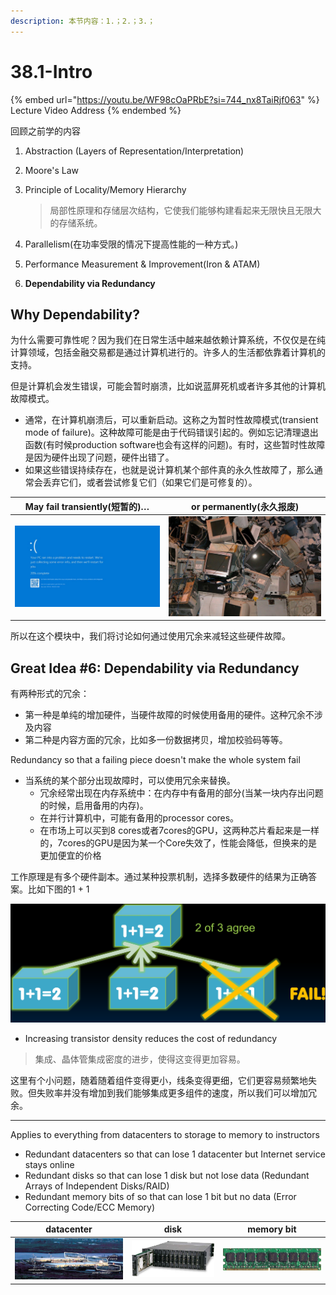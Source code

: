 ```yaml
---
description: 本节内容：1.；2.；3.；
---
```


# 38.1-Intro

{% embed url="https://youtu.be/WF98cOaPRbE?si=744_nx8TaiRjf063" %}
Lecture Video Address
{% endembed %}

回顾之前学的内容

1. Abstraction (Layers of Representation/Interpretation)
2. Moore's Law
3. Principle of Locality/Memory Hierarchy

    > 局部性原理和存储层次结构，它使我们能够构建看起来无限快且无限大的存储系统。
4. Parallelism(在功率受限的情况下提高性能的一种方式。)
5. Performance Measurement & Improvement(Iron & ATAM)
6. **Dependability via Redundancy**

## Why Dependability?

为什么需要可靠性呢？因为我们在日常生活中越来越依赖计算系统，不仅仅是在纯计算领域，包括金融交易都是通过计算机进行的。许多人的生活都依靠着计算机的支持。

但是计算机会发生错误，可能会暂时崩溃，比如说蓝屏死机或者许多其他的计算机故障模式。

- 通常，在计算机崩溃后，可以重新启动。这称之为暂时性故障模式(transient mode of failure)。这种故障可能是由于代码错误引起的。例如忘记清理退出函数(有时候production software也会有这样的问题)。有时，这些暂时性故障是因为硬件出现了问题，硬件出错了。
- 如果这些错误持续存在，也就是说计算机某个部件真的永久性故障了，那么通常会丢弃它们，或者尝试修复它们（如果它们是可修复的）。

| May fail transiently(短暂的)…                                | or permanently(永久报废)                                     |
| ------------------------------------------------------------ | ------------------------------------------------------------ |
| ![image-20240703114101247](.image/image-20240703114101247.png) | ![image-20240703114118883](.image/image-20240703114118883.png) |

所以在这个模块中，我们将讨论如何通过使用冗余来减轻这些硬件故障。

## Great Idea #6: Dependability via Redundancy

有两种形式的冗余：

- 第一种是单纯的增加硬件，当硬件故障的时候使用备用的硬件。这种冗余不涉及内容
- 第二种是内容方面的冗余，比如多一份数据拷贝，增加校验码等等。

Redundancy so that a failing piece doesn't make the whole system fail

- 当系统的某个部分出现故障时，可以使用冗余来替换。
    - 冗余经常出现在内存系统中：在内存中有备用的部分(当某一块内存出问题的时候，启用备用的内存)。
    - 在并行计算机中，可能有备用的processor cores。
    - 在市场上可以买到8 cores或者7cores的GPU，这两种芯片看起来是一样的，7cores的GPU是因为某一个Core失效了，性能会降低，但换来的是更加便宜的价格

工作原理是有多个硬件副本。通过某种投票机制，选择多数硬件的结果为正确答案。比如下图的1 + 1

![Dependability via Redundancy](.image/image-20240703114157692.png)

- Increasing transistor density reduces the cost of redundancy

> 集成、晶体管集成密度的进步，使得这变得更加容易。

这里有个小问题，随着随着组件变得更小，线条变得更细，它们更容易频繁地失败。但失败率并没有增加到我们能够集成更多组件的速度，所以我们可以增加冗余。

---

Applies to everything from datacenters to storage to memory to instructors

- Redundant datacenters so that can lose 1 datacenter but Internet service stays online
- Redundant disks so that can lose 1 disk but not lose data (Redundant Arrays of Independent Disks/RAID)
- Redundant memory bits of so that can lose 1 bit but no data (Error Correcting Code/ECC Memory)

| datacenter                                                   | disk                                                         | memory bit                                                   |
| ------------------------------------------------------------ | ------------------------------------------------------------ | ------------------------------------------------------------ |
| ![image-20240703114248307](.image/image-20240703114248307.png) | ![image-20240703114301227](.image/image-20240703114301227.png) | ![image-20240703114311053](.image/image-20240703114311053.png) |
